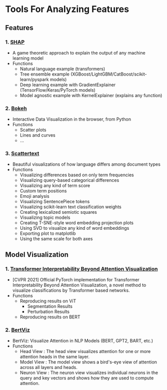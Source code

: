 # Tools For Analyzing Features 

## Features 
### 1. [SHAP](https://github.com/slundberg/shap)
- A game theoretic approach to explain the output of any machine learning model
- Functions
  - Natural language example (transformers)
  - Tree ensemble example (XGBoost/LightGBM/CatBoost/scikit-learn/pyspark models)
  - Deep learning example with GradientExplainer (TensorFlow/Keras/PyTorch models)
  - Model agnostic example with KernelExplainer (explains any function)
### 2. [Bokeh](https://docs.bokeh.org/en/latest/docs/user_guide.html) 
- Interactive Data Visualization in the browser, from Python
- Functions 
  - Scatter plots
  - Lines and curves
  - ...
### 3. [Scattertext](https://github.com/JasonKessler/scattertext)
- Beautiful visualizations of how language differs among document types
- Functions
  -  Visualizing differences based on only term frequencies
  - Visualizing query-based categorical differences
  - Visualizing any kind of term score
  - Custom term positions
  - Emoji analysis
  - Visualizing SentencePiece tokens
  - Visualizing scikit-learn text classification weights
  - Creating lexicalized semiotic squares
  - Visualizing topic models
  - Creating T-SNE-style word embedding projection plots
  - Using SVD to visualize any kind of word embeddings
  - Exporting plot to matplotlib
  - Using the same scale for both axes





## Model Visualization
### 1. [Transformer Interpretability Beyond Attention Visualization](https://github.com/hila-chefer/Transformer-Explainability)
- [CVPR 2021] Official PyTorch implementation for Transformer Interpretability Beyond Attention Visualization, a novel method to visualize classifications by Transformer based networks.
- Functions 
  - Reproducing results on ViT
    - Segmentation Results
    - Perturbation Results  
  - Reproducing results on BERT

### 2. [BertViz](https://github.com/jessevig/bertviz)
- BertViz: Visualize Attention in NLP Models (BERT, GPT2, BART, etc.)
- Functions
  - Head View : The head view visualizes attention for one or more attention heads in the same layer. 
  - Model View : The model view shows a bird's-eye view of attention across all layers and heads.
  - Neuron View : The neuron view visualizes individual neurons in the query and key vectors and shows how they are used to compute attention.

